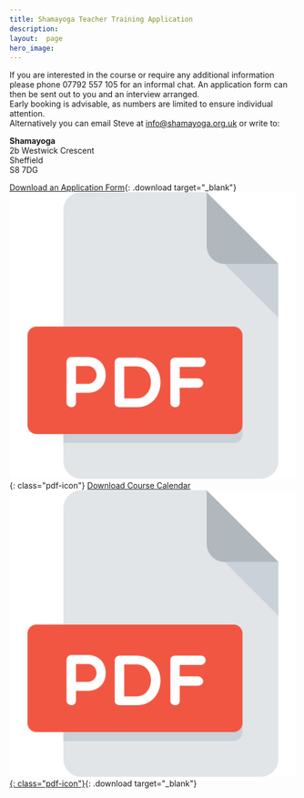 ```yaml
---
title: Shamayoga Teacher Training Application
description:
layout:  page
hero_image:
---
```


If you are interested in the course or require any additional information please phone 07792 557 105 for an informal chat. An application form can then be sent out to you and an interview arranged.<br>Early booking is advisable, as numbers are limited to ensure individual attention.<br>Alternatively you can email Steve at [info@shamayoga.org.uk](mailto:info@shamayoga.org.uk) or write to:

**Shamayoga**<br>2b Westwick Crescent<br>Sheffield<br>S8 7DG

[Download an Application Form](https://downloads.shamayoga.org.uk/appForm.pdf){: .download target="_blank"}![](../../assets/pdf.svg){: class="pdf-icon"}
[Download Course Calendar ![](../../assets/pdf.svg){: class="pdf-icon"}](https://downloads.shamayoga.org.uk/yogateaching2019calendar.pdf){: .download target="_blank"}

&nbsp;

